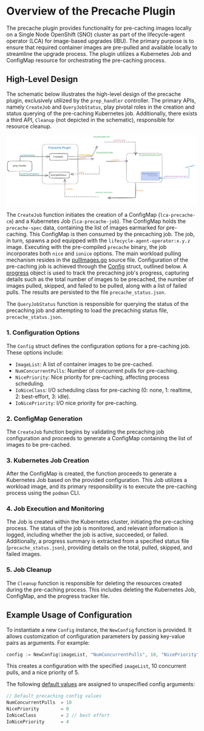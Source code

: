 # Overview of the Precache Plugin

The  precache plugin provides functionality for pre-caching images locally on a Single Node OpenShift (SNO) cluster as 
part of the lifecycle-agent operator (LCA) for image-based upgrades (IBU). 
The primary purpose is to ensure that required container images are pre-pulled and available locally to streamline the 
upgrade process. The plugin utilizes a Kubernetes Job and ConfigMap resource for orchestrating the pre-caching process.

## High-Level Design

The schematic below illustrates the high-level design of the precache plugin, exclusively utilized by the `prep_handler` 
controller. The primary APIs, namely `CreateJob` and `QueryJobStatus`, play pivotal roles in the creation and status 
querying of the pre-caching Kubernetes job. Additionally, there exists a third API, `Cleanup` (not depicted in the 
schematic), responsible for resource cleanup.

![Pre-cache Plugin Design Schematic](assets/precache_design.svg)

The `CreateJob` function initiates the creation of a ConfigMap (`lca-precache-cm`) and a Kubernetes Job (`lca-precache-job`). 
The ConfigMap holds the `precache-spec` data, containing the list of images earmarked for pre-caching. This ConfigMap is 
then consumed by the precaching job. The job, in turn, spawns a pod equipped with the `lifecycle-agent-operator:x.y.z` image. 
Executing with the pre-compiled `precache` binary, the job incorporates both `nice` and `ionice` options. 
The main workload pulling mechanism resides in the [pullImages.go](../internal/precache/workload/pullImages.go) source file.
Configuration of the pre-caching job is achieved through the [Config](../internal/precache/precache.go) struct, outlined 
below. A [progress](../internal/precache/progress.go) object is used to track the precaching job's progress, capturing 
details such as the total number of images to be precached, the number of images pulled, skipped, and failed to be pulled, 
along with a list of failed pulls. The results are persisted to the file `precache_status.json`.

The `QueryJobStatus` function is responsible for querying the status of the precaching job and attempting to load the
precaching status file, `precache_status.json`.


### 1. Configuration Options

The `Config` struct defines the configuration options for a pre-caching job. These options include:

- `ImageList`: A list of container images to be pre-cached.
- `NumConcurrentPulls`: Number of concurrent pulls for pre-caching.
- `NicePriority`: Nice priority for pre-caching, affecting process scheduling.
- `IoNiceClass`: I/O scheduling class for pre-caching (0: none, 1: realtime, 2: best-effort, 3: idle).
- `IoNicePriority`: I/O nice priority for pre-caching.

### 2. ConfigMap Generation

The `CreateJob` function begins by validating the precaching job configuration and proceeds to generate a ConfigMap 
containing the list of images to be pre-cached.

### 3. Kubernetes Job Creation

After the ConfigMap is created, the function proceeds to generate a Kubernetes Job based on the provided configuration. 
This Job utilizes a workload image, and its primary responsibility is to execute the pre-caching process using the `podman` 
CLI.

### 4. Job Execution and Monitoring

The Job is created within the Kubernetes cluster, initiating the pre-caching process. The status of the job is monitored, 
and relevant information is logged, including whether the job is active, succeeded, or failed. Additionally, a progress 
summary is extracted from a specified status file (`precache_status.json`), providing details on the total, pulled, skipped, 
and failed images.

### 5. Job Cleanup

The `Cleanup` function is responsible for deleting the resources created during the pre-caching process. This includes 
deleting the Kubernetes Job, ConfigMap, and the progress tracker file.

## Example Usage of Configuration

To instantiate a new `Config` instance, the `NewConfig` function is provided. It allows customization of configuration 
parameters by passing key-value pairs as arguments. For example:

```go
config := NewConfig(imageList, "NumConcurrentPulls", 10, "NicePriority", 5)
```

This creates a configuration with the specified `imageList`, 10 concurrent pulls, and a nice priority of 5.

The following [default values](../internal/precache/constants.go) are assigned to unspecified config arguments:

```go
// Default precaching config values
NumConcurrentPulls  = 10
NicePriority        = 0
IoNiceClass         = 2 // best effort
IoNicePriority      = 4
```
